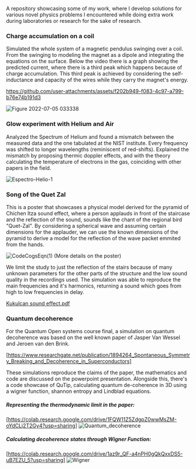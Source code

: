 A repository showcasing some of my work, where I develop solutions for various novel physics problems I encountered while doing extra work during laboratories or research for the sake of research.

### Charge accumulation on a coil

Simulated the whole system of a magnetic pendulus swinging over a coil. From the swinging to modeling the
magnet as a dipole and integrating the equations on the surface. Below the video there is a graph showing the predicted
current, where there is a third peak which happens because of charge accumulation. This third peak is achieved by considering
the self-inductance and capacity of the wires while they carry the magnet's energy.

https://github.com/user-attachments/assets/f202b949-f083-4c97-a799-b76e74b191d3

![Figure 2022-07-05 033338](https://github.com/user-attachments/assets/f5fc8505-c65a-4184-a886-f5cbc0d4184a)

### Glow experiment with Helium and Air

Analyzed the Spectrum of Helium and found a mismatch between the measured data and the one tabulated at the NIST institute. Every frequency was shifted to longer wavelengths (reminiscent of red-shifts).
Explained the mismatch by proposing thermic doppler effects, and with the theory calculating the temperature of electrons in the gas, 
coinciding with other papers in the field.

![Espectro-Helio-1](https://github.com/user-attachments/assets/923b0c6b-2ec1-4003-b1c5-0a9d3938feb2)

### Song of the Quet Zal

This is a poster that showcases a physical model derived for the pyramid of Chichen Itza sound effect, where a person applauds in front of the staircase and the reflection of the sound, sounds like the chant of the regional bird "Quet-Zal".
By considering a spherical wave and assuming certain dimensions for the applauder, we can use the known dimensions of the pyramid to derive a model for the reflection of the wave packet emmited from the hands.

![CodeCogsEqn(1)](https://github.com/user-attachments/assets/cd5161bf-c145-42ee-b59b-3655ae8f4510)
(More details on the poster)

We limit the study to just the reflection of the stairs because of many unknown parameters for the other parts of the structure and the low sound quality in the recordings used. The simulation was able to reproduce the main frequencies and it's harmonics, returning a sound which goes from high to low frequencies in delay.

[Kukulcan sound effect.pdf](https://github.com/user-attachments/files/18042911/Kukulcan.sound.effect.pdf)

### Quantum decoherence

For the Quantum Open systems course final, a simulation on quantum decoherence was based on the well known paper of Jasper Van Wessel and Jeroen van den Brink. 

[https://www.researchgate.net/publication/1894264_Spontaneous_Symmetry_Breaking_and_Decoherence_in_Superconductors]

These simulations reproduce the claims of the paper, the mathematics and code are discussed on the powerpoint presentation. Alongside this, there's 
a code showcase of QuTip, calculating quantum de-coherence in 3D using a wigner function, shannon entropy and Lindblad equations.

##### Representing the thermodynamic limit in the paper:
[https://colab.research.google.com/drive/1FQW11Z5ZdgpZ0wwMsZM-oYdCLj2T2Gy4?usp=sharing]
![Quantum_decoherence](https://github.com/user-attachments/assets/0aeacc83-cfb6-499f-9f82-8aa3a5cbce5c)

##### Calculating decoherence states through Wigner Function:
[https://colab.research.google.com/drive/1az9r_QF-a4nPH0gQkQxxDS5-uB7EZU_5?usp=sharing]
![Wigner](https://github.com/user-attachments/assets/2aaa081b-5cc8-45da-b938-d4122ea4378b)

